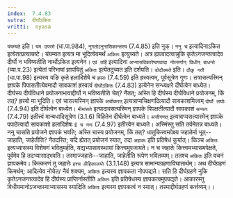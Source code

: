 ```yaml
---
index:  7.4.83
sutra:  दीर्घोऽकितः
vritti:  nyasa
---
```


`यंयम्यते` इति। `यम उपरमे` (धा.पा.984), `नुगतोऽनुनासिकान्तस्य` (7.4.85) इति नुक्।
`ननु च` इत्यादिनाऽकित इत्येतत्प्रत्याचष्टे। यंयम्यत इत्यत्र मा भूदित्येवमर्थं `अकितः` इत्युच्यते। अत्र ह्यपवादत्वान्नुकि कृतेऽनजन्तत्वादेव दीर्घो न भविष्यतीति नार्थोऽकित इत्यनेन। `एवं तर्हि` इत्यादिना `अभ्यासविकारेष्वपवादा नोत्सर्गान् विधीन् बाधन्ते` (व्या.प.23) इत्येतां परिभाषां ज्ञापयितुं `अकितः` इत्येतदुच्यत इति दर्शयति। `डोढौक्यते` इति। `ढौकृ गतौ` (धा.पा.98) इत्यस्य यङि कृते हलादिशेषे च `ह्रस्वः` (7.4.59) इति ह्रस्वत्वम्, पूर्वसूत्रेण गुणः। तत्रासत्यस्मिन् ज्ञापके पिपासतीत्येवमादौ सावकाशं ह्रस्वत्वं `दीर्घोऽकितः` (7.4.83) इत्येनेन सन्ध्यक्षरे दीर्घत्वेन बाध्येत। दीर्घस्य दीर्घविधाने प्रयोजनाभावाद्दीर्घो न भविष्यतीति चेत्? नैतत्; अस्ति हि दीर्घस्य दीर्घविधाने प्रयोजनम्, किं तत्? ह्रस्वो मा भूदिति। एवं चासत्यस्मिन् ज्ञापके `अचीकरत्` इत्यत्राप्यचिक्षणदित्यादौ सावकाशमित्त्वम् `दोर्घो लघोः` (7.4.94) इति दीर्घत्वेन बाध्येत। `मीमांसते` इत्यादावसत्यस्मिन् ज्ञापके पिपक्षतीत्यादौ सावकाशं `सन्यतः` (7.4.79) इतीत्त्वं मान्बधादिसूत्रेण (3.1.6) विहितेन दीर्घत्वेन बाध्यते। `अजीगणत्` इत्यत्राप्यसत्यास्मेन् ज्ञापके पपाठेत्यादौ सावकाशो हलादिशेषः `ई च गणः` (7.4.97) इतीत्त्वेन बाध्यते। अस्मिंस्तु सति तर्वमेतन्न बाध्यते। ननु चासति प्रयोजने ज्ञापकं भवति; अस्ति चास्य प्रयोजनम्, किं तत्? धातुकित्त्वमपेक्ष्य जहातेर्मा भूत्--जाहाति, जाहेतीति? नैतदस्ति; यदि ह्येतत् प्रयोजनं स्यात्, तदा `अहाकः` इति प्रतिषेधं कुर्यात्। किञ्च `अकितः` इत्यभ्यासस्य विशेषणं भवितुमर्हति, यद्यभ्यासावस्थायां कित्त्वमुपजायते। न च जहातेः कित्त्वमभ्यासमपेक्षते, पूर्वमेव हि तदभ्यासाद्भवति। तस्माज्जहातेः--जाहाति, जाहेतीति रूपेण भवितव्यम्। ततश्च `अकितः` इति वचनं ज्ञापकमेव। कित्करणं तु जहातेः `हश्च व्रीहिकालयोः` (3.1.148) इत्यत्र सामान्यग्रहणाविघातार्थम्। अथ दीर्घग्रहणं किमर्थम्; आदित्येव नोयेत/ नैवं शक्यम्, `अकितः` इत्यस्य ज्ञापकता नोपपद्यते। सति हि दीर्घग्रहणे नुकि कृतेऽनजन्तत्वादेव हि दीर्घस्य प्राप्तिर्नास्तीति `अकितः` इति प्रतिषेधस्य ज्ञापकत्वमुपपद्यते। आकारस्तु विधीयमानोऽजन्तस्याभ्यासस्य स्यादिति `अकितः` इत्यस्य ज्ञापकत्वं न स्यात्। तस्माद्दीर्घग्रहणं कर्त्तव्यम्।।


